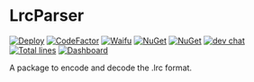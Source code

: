 # LrcParser

[![Deploy](https://github.com/karaoke-dev/LrcParser/actions/workflows/deploy-pack.yml/badge.svg)](https://github.com/karaoke-dev/LrcParser)
[![CodeFactor](https://www.codefactor.io/repository/github/karaoke-dev/LrcParser/badge)](https://www.codefactor.io/repository/github/karaoke-dev/LrcParser)
[![Waifu](https://img.shields.io/badge/月子我婆-passed-ff69b4.svg)](https://github.com/karaoke-dev/LrcParser)
[![NuGet](https://img.shields.io/nuget/v/LrcParser.svg)](https://www.nuget.org/packages/LrcParser)
[![NuGet](https://img.shields.io/nuget/dt/LrcParser.svg)](https://www.nuget.org/packages/LrcParser)
[![dev chat](https://discordapp.com/api/guilds/299006062323826688/widget.png?style=shield)](https://discord.gg/ga2xZXk)
[![Total lines](https://tokei.rs/b1/github/karaoke-dev/LrcParser)](https://ghloc.vercel.app/karaoke-dev/LrcParser?branch=master)
[![Dashboard](https://img.shields.io/badge/Dashboard-stonks!-informational)](https://www.repotrends.com/karaoke-dev/LrcParser)

A package to encode and decode the .lrc format.
